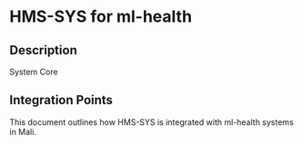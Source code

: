 # HMS-SYS for ml-health

## Description

System Core

## Integration Points

This document outlines how HMS-SYS is integrated with ml-health systems in Mali.
